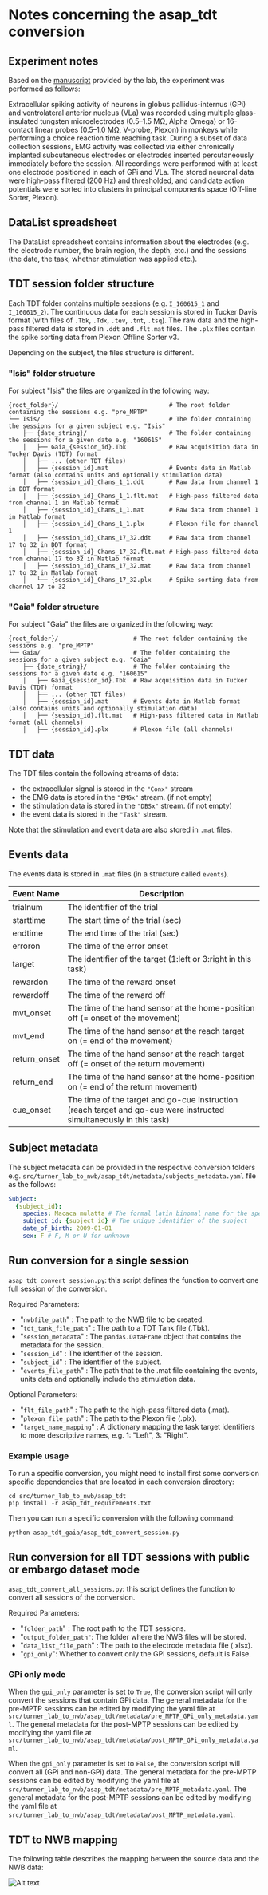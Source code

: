 # Notes concerning the asap_tdt conversion

## Experiment notes

Based on the [manuscript](https://journals.plos.org/plosbiology/article?id=10.1371/journal.pbio.3000829) provided by the lab, the experiment was performed as follows:

Extracellular spiking activity of neurons in globus pallidus-internus (GPi) and ventrolateral anterior nucleus (VLa) was recorded using multiple glass-insulated tungsten microelectrodes (0.5–1.5 MΩ, Alpha Omega)
or 16-contact linear probes (0.5–1.0 MΩ, V-probe, Plexon) in monkeys while performing a choice reaction time reaching task.
During a subset of data collection sessions, EMG activity was collected via either chronically implanted subcutaneous electrodes or electrodes inserted percutaneously immediately before the session.
All recordings were performed with at least one electrode positioned in each of GPi and VLa.
The stored neuronal data were high-pass filtered (200 Hz) and thresholded, and candidate action potentials were sorted into clusters in principal components space (Off-line Sorter, Plexon).

## DataList spreadsheet

The DataList spreadsheet contains information about the electrodes (e.g. the electrode number, the brain region, the depth, etc.)
and the sessions (the date, the task, whether stimulation was applied etc.).

## TDT session folder structure

Each TDT folder contains multiple sessions (e.g. `I_160615_1` and `I_160615_2`).
The continuous data for each session is stored in Tucker Davis format (with files of `.Tbk`, `.Tdx`, `.tev`, `.tnt`, `.tsq`). The raw data and the high-pass filtered data
is stored in `.ddt` and `.flt.mat` files. The `.plx` files contain the spike sorting data from Plexon Offline Sorter v3.

Depending on the subject, the files structure is different.

### "Isis" folder structure

For subject "Isis" the files are organized in the following way:

    {root_folder}/                               # The root folder containing the sessions e.g. "pre_MPTP"
    └── Isis/                                    # The folder containing the sessions for a given subject e.g. "Isis"
        ├── {date_string}/                       # The folder containing the sessions for a given date e.g. "160615"
        │   ├── Gaia_{session_id}.Tbk            # Raw acquisition data in Tucker Davis (TDT) format
        │   ├── ... (other TDT files)
        │   ├── {session_id}.mat                 # Events data in Matlab format (also contains units and optionally stimulation data)
        │   ├── {session_id}_Chans_1_1.ddt       # Raw data from channel 1 in DDT format
        │   ├── {session_id}_Chans_1_1.flt.mat   # High-pass filtered data from channel 1 in Matlab format
        │   ├── {session_id}_Chans_1_1.mat       # Raw data from channel 1 in Matlab format
        │   ├── {session_id}_Chans_1_1.plx       # Plexon file for channel 1
        │   ├── {session_id}_Chans_17_32.ddt     # Raw data from channel 17 to 32 in DDT format
        │   ├── {session_id}_Chans_17_32.flt.mat # High-pass filtered data from channel 17 to 32 in Matlab format
        │   ├── {session_id}_Chans_17_32.mat     # Raw data from channel 17 to 32 in Matlab format
        │   └── {session_id}_Chans_17_32.plx     # Spike sorting data from channel 17 to 32

### "Gaia" folder structure

For subject "Gaia" the files are organized in the following way:

    {root_folder}/                     # The root folder containing the sessions e.g. "pre_MPTP"
    └── Gaia/                          # The folder containing the sessions for a given subject e.g. "Gaia"
        ├── {date_string}/             # The folder containing the sessions for a given date e.g. "160615"
        │   ├── Gaia_{session_id}.Tbk  # Raw acquisition data in Tucker Davis (TDT) format
        │   ├── ... (other TDT files)
        │   ├── {session_id}.mat       # Events data in Matlab format (also contains units and optionally stimulation data)
        │   ├── {session_id}.flt.mat   # High-pass filtered data in Matlab format (all channels)
        │   ├── {session_id}.plx       # Plexon file (all channels)


## TDT data

The TDT files contain the following streams of data:
- the extracellular signal is stored in the `"Conx"` stream
- the EMG data is stored in the `"EMGx"` stream. (if not empty)
- the stimulation data is stored in the `"DBSx"` stream. (if not empty)
- the event data is stored in the `"Task"` stream.

Note that the stimulation and event data are also stored in `.mat` files.

## Events data

The events data is stored in `.mat` files (in a structure called `events`).

| Event Name   | Description   |
|--------------|---------------|
| trialnum     | The identifier of the trial |
| starttime    | The start time of the trial (sec) |
| endtime      | The end time of the trial (sec) |
| erroron      | The time of the error onset |
| target       | The identifier of the target (1:left or 3:right in this task) |
| rewardon     | The time of the reward onset |
| rewardoff    | The time of the reward off |
| mvt_onset    | The time of the hand sensor at the home-position off (= onset of the movement) |
| mvt_end      | The time of the hand sensor at the reach target on (= end of the movement) |
| return_onset | The time of the hand sensor at the reach target off (= onset of the return movement) |
| return_end   | The time of the hand sensor at the home-position on (= end of the return movement) |
| cue_onset    | The time of the target and go-cue instruction (reach target and go-cue were instructed simultaneously in this task) |

## Subject metadata

The subject metadata can be provided in the respective conversion folders e.g. `src/turner_lab_to_nwb/asap_tdt/metadata/subjects_metadata.yaml` file as the follows:

```yaml
Subject:
  {subject_id}:
    species: Macaca mulatta # The formal latin binomal name for the species of the subject
    subject_id: {subject_id} # The unique identifier of the subject
    date_of_birth: 2009-01-01
    sex: F # F, M or U for unknown
```

## Run conversion for a single session

`asap_tdt_convert_session.py`: this script defines the function to convert one full session of the conversion.

Required Parameters:

- "`nwbfile_path`" : The path to the NWB file to be created.
- "`tdt_tank_file_path`" : The path to a TDT Tank file (.Tbk).
- "`session_metadata`" : The `pandas.DataFrame` object that contains the metadata for the session.
- "`session_id`" : The identifier of the session.
- "`subject_id`" : The identifier of the subject.
- "`events_file_path`" : The path that to the .mat file containing the events, units data and optionally include the stimulation data.

Optional Parameters:

- "`flt_file_path`" :  The path to the high-pass filtered data (.mat).
- "`plexon_file_path`" : The path to the Plexon file (.plx).
- "`target_name_mapping`" : A dictionary mapping the task target identifiers to more descriptive names, e.g. 1: "Left", 3: "Right".

### Example usage

To run a specific conversion, you might need to install first some conversion specific dependencies that are located in each conversion directory:
```
cd src/turner_lab_to_nwb/asap_tdt
pip install -r asap_tdt_requirements.txt
```
Then you can run a specific conversion with the following command:
```
python asap_tdt_gaia/asap_tdt_convert_session.py
```

## Run conversion for all TDT sessions with public or embargo dataset mode

`asap_tdt_convert_all_sessions.py`: this script defines the function to convert all sessions of the conversion.

Required Parameters:
- "`folder_path`" : The root path to the TDT sessions.
- "`output_folder_path"`: The folder where the NWB files will be stored.
- "`data_list_file_path`" : The path to the electrode metadata file (.xlsx).
- "`gpi_only`": Whether to convert only the GPI sessions, default is False.

### GPi only mode

When the `gpi_only` parameter is set to `True`, the conversion script will only convert the sessions that contain GPi data.
The general metadata for the pre-MPTP sessions can be edited by modifying the yaml file at `src/turner_lab_to_nwb/asap_tdt/metadata/pre_MPTP_GPi_only_metadata.yaml`.
The general metadata for the post-MPTP sessions can be edited by modifying the yaml file at `src/turner_lab_to_nwb/asap_tdt/metadata/post_MPTP_GPi_only_metadata.yaml`.

When the `gpi_only` parameter is set to `False`, the conversion script will convert all (GPi and non-GPi) data.
The general metadata for the pre-MPTP sessions can be edited by modifying the yaml file at `src/turner_lab_to_nwb/asap_tdt/metadata/pre_MPTP_metadata.yaml`.
The general metadata for the post-MPTP sessions can be edited by modifying the yaml file at `src/turner_lab_to_nwb/asap_tdt/metadata/post_MPTP_metadata.yaml`.

## TDT to NWB mapping

The following table describes the mapping between the source data and the NWB data:

![Alt text](asap_tdt_uml.png)
